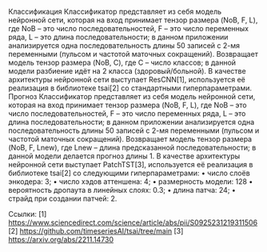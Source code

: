 Классификация
Классификатор представляет из себя модель нейронной сети, которая на вход принимает тензор размера (NoB, F, L), 
где NoB – это число последовательностей, F – это число переменных ряда, L – это длина последовательности; 
в данном приложении анализируется одна последовательность длины 50 записей с 2-мя переменными (пульсом и частотой маточных сокращений). 
Возвращает модель тензор размера (NoB, C), где C – число классов; в данной модели разбиение идёт на 2 класса (здоровый/больной). 
В качестве архитектуры нейронной сети выступает ResCNN[1], используется её реализация в библиотеке tsai[2] со стандартными гиперпараметрами.
Прогноз
Классификатор представляет из себя модель нейронной сети, которая на вход принимает тензор размера (NoB, F, L), 
где NoB – это число последовательностей, F – это число переменных ряда, L – это длина последовательности; 
в данном приложении анализируется одна последовательность длины 50 записей с 2-мя переменными (пульсом и частотой маточных сокращений).
Возвращает модель тензор размера (NoB, F, Lnew), где Lnew – длина предсказанной последовательности; 
в данной модели делается прогноз длины 1. В качестве архитектуры нейронной сети выступает PatchTST[3], 
используется её реализация в библиотеке tsai[2] со следующими гиперпараметрами:
•	число слоёв энкодера: 3;
•	число хэдов аттеншена: 4;
•	размерность модели: 128
•	вероятность дропаута в линейных слоях: 0.3;
•	длина патча: 24;
•	страйд при создании патчей: 2.

Ссылки:
[1]
https://www.sciencedirect.com/science/article/abs/pii/S0925231219311506
[2]
https://github.com/timeseriesAI/tsai/tree/main
[3]
https://arxiv.org/abs/2211.14730
